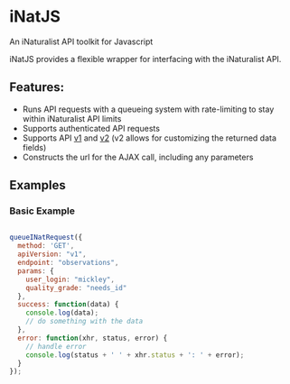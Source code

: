 # iNatJS
An iNaturalist API toolkit for Javascript

iNatJS provides a flexible wrapper for interfacing with the iNaturalist API. 

## Features:
- Runs API requests with a queueing system with rate-limiting to stay within iNaturalist API limits
- Supports authenticated API requests
- Supports API [v1](https://api.inaturalist.org/v1/docs/) and [v2](https://api.inaturalist.org/v2/docs/) (v2 allows for customizing the returned data fields)
- Constructs the url for the AJAX call, including any parameters

## Examples

### Basic Example

```javascript

queueINatRequest({
  method: 'GET',
  apiVersion: "v1",
  endpoint: "observations",
  params: {
    user_login: "mickley",
    quality_grade: "needs_id"
  },
  success: function(data) {
    console.log(data);
    // do something with the data
  },
  error: function(xhr, status, error) {
    // handle error
    console.log(status + ' ' + xhr.status + ': ' + error);
  }
});

```
